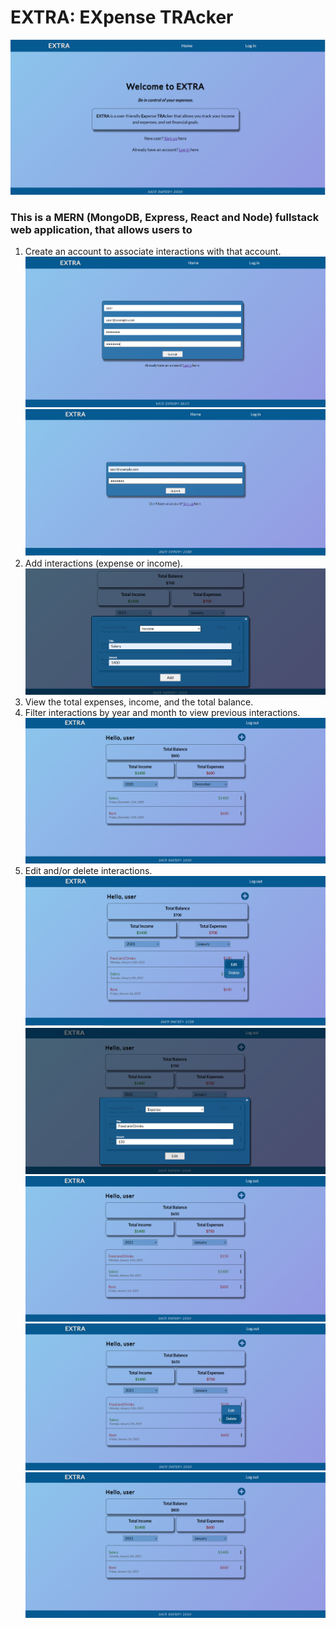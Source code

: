 # EXTRA: EXpense TRAcker

![](https://github.com/saeddaoud/expense-tracker/blob/main/home.png)

### This is a MERN (MongoDB, Express, React and Node) fullstack web application, that allows users to
1. Create an account to associate interactions with that account.
![](https://github.com/saeddaoud/expense-tracker/blob/main/register.png)
![](https://github.com/saeddaoud/expense-tracker/blob/main/login.png)
2. Add interactions (expense or income).
![](https://github.com/saeddaoud/expense-tracker/blob/main/add_transaction.png)
3. View the total expenses, income, and the total balance.
4. Filter interactions by year and month to view previous interactions.
![](https://github.com/saeddaoud/expense-tracker/blob/main/filter_transactions.png)
3. Edit and/or delete interactions.
![](https://github.com/saeddaoud/expense-tracker/blob/main/edit_delete_transaction.png)
![](https://github.com/saeddaoud/expense-tracker/blob/main/edit_1.png)
![](https://github.com/saeddaoud/expense-tracker/blob/main/edit_2.png)
![](https://github.com/saeddaoud/expense-tracker/blob/main/delete_1.png)
![](https://github.com/saeddaoud/expense-tracker/blob/main/delete_2.png)
